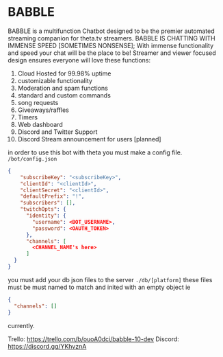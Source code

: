# BABBLE

BABBLE is a multifunction Chatbot designed to be the premier automated streaming companion for theta.tv streamers. 
BABBLE IS CHATTING WITH IMMENSE SPEED [SOMETIMES NONSENSE]; With immense functionality and speed your chat will be the place to be! Streamer and viewer focused design ensures everyone will love these functions:
1.	Cloud Hosted for 99.98% uptime
2.	customizable functionality
3.	Moderation and spam functions
4.	standard and custom commands
5.	song requests 
6.	Giveaways/raffles
7.	Timers
8.	Web dashboard
9.	Discord and Twitter Support
10.	Discord Stream announcement for users [planned]


in order to use this bot with theta you must make a config file. `/bot/config.json`
```json
{
    "subscribeKey": "<subscribeKey>",
    "clientId": "<clientId>",
    "clientSecret": "<clientId>",
    "defaultPrefix": "!",
    "subscribers": [],
    "twitchOpts": {
      "identity": {
        "username": <BOT_USERNAME>,
        "password": <OAUTH_TOKEN>
      },
      "channels": [
        <CHANNEL_NAME's here>
      ]
  }
}
```
you must add your db json files to the server `./db/[platform]` these files must be must named to match and inited with an empty object ie
```json
{
  "channels": []
}
```
currently.

Trello: https://trello.com/b/ouoA0dci/babble-10-dev
Discord: https://discord.gg/YKhvznA
